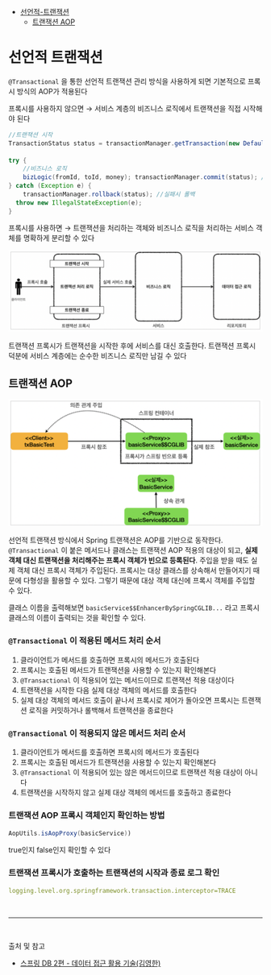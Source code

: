 - [선언적-트랜잭션](#선언적-트랜잭션)
  - [트랜잭션 AOP](#트랜잭션-aop)

# 선언적 트랜잭션
`@Transactional` 을 통한 선언적 트랜잭션 관리 방식을 사용하게 되면 기본적으로 프록시 방식의 AOP가 적용된다

프록시를 사용하지 않으면 → 서비스 계층의 비즈니스 로직에서 트랜잭션을 직접 시작해야 된다

```java
//트랜잭션 시작
TransactionStatus status = transactionManager.getTransaction(new DefaultTransactionDefinition());

try {
	//비즈니스 로직
	bizLogic(fromId, toId, money); transactionManager.commit(status); //성공시 커밋
} catch (Exception e) { 
	transactionManager.rollback(status); //실패시 롤백
  throw new IllegalStateException(e);
}
```

프록시를 사용하면 → 트랜잭션을 처리하는 객체와 비즈니스 로직을 처리하는 서비스 객체를 명확하게 분리할 수 있다

<p align="center">
    <img src="../../image/spring_transaction_proxy.png"  width="600" height="auto">
</p>

트랜잭션 프록시가 트랜잭션을 시작한 후에 서비스를 대신 호출한다. 트랜잭션 프록시 덕분에 서비스 계층에는 순수한 비즈니스 로직만 남길 수 있다

## 트랜잭션 AOP

<p align="center">
    <img src="../../image/spring_transaction_proxy_2.png"  width="600" height="auto">
</p>

선언적 트랜잭션 방식에서 Spring 트랜잭션은 AOP를 기반으로 동작한다. `@Transactional` 이 붙은 메서드나 클래스는 트랜잭션 AOP 적용의 대상이 되고, **실제 객체 대신 트랜잭션을 처리해주는 프록시 객체가 빈으로 등록된다**. 주입을 받을 때도 실제 객체 대신 프록시 객체가 주입된다. 프록시는 대상 클래스를 상속해서 만들어지기 때문에 다형성을 활용할 수 있다. 그렇기 때문에 대상 객체 대신에 프록시 객체를 주입할 수 있다.

클래스 이름을 출력해보면 `basicService$$EnhancerBySpringCGLIB...` 라고 프록시 클래스의 이름이 출력되는 것을 확인할 수 있다.

### `@Transactional` 이 적용된 메서드 처리 순서

1. 클라이언트가 메서드를 호출하면 프록시의 메서드가 호출된다
2. 프록시는 호출된 메서드가 트랜잭션을 사용할 수 있는지 확인해본다
3. `@Transactional` 이 적용되어 있는 메서드이므로 트랜잭션 적용 대상이다
4. 트랜잭션을 시작한 다음 실제 대상 객체의 메서드를 호출한다
5. 실제 대상 객체의 메서드 호출이 끝나서 프록시로 제어가 돌아오면 프록시는 트랜잭션 로직을 커밋하거나 롤백해서 트랜잭션을 종료한다

### `@Transactional` 이 적용되지 않은 메서드 처리 순서

1. 클라이언트가 메서드를 호출하면 프록시의 메서드가 호출된다
2. 프록시는 호출된 메서드가 트랜잭션을 사용할 수 있는지 확인해본다
3. `@Transactional` 이 적용되어 있는 않은 메서드이므로 트랜잭션 적용 대상이 아니다
4. 트랜잭션을 시작하지 않고 실제 대상 객체의 메서드를 호출하고 종료한다

### 트랜잭션 AOP 프록시 객체인지 확인하는 방법

```java
AopUtils.isAopProxy(basicService))
```

true인지 false인지 확인할 수 있다

### 트랜잭션 프록시가 호출하는 트랜잭션의 시작과 종료 로그 확인

```yaml
logging.level.org.springframework.transaction.interceptor=TRACE
```

<br/>

---

<br/>

출처 및 참고
- [스프링 DB 2편 - 데이터 접근 활용 기술(김영한)](https://www.inflearn.com/course/%EC%8A%A4%ED%94%84%EB%A7%81-db-2/dashboard)